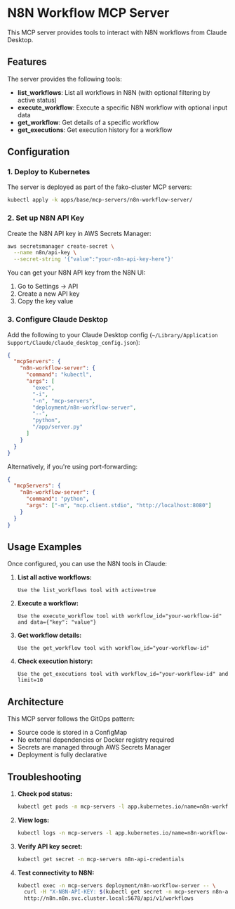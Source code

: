 # N8N Workflow MCP Server

This MCP server provides tools to interact with N8N workflows from Claude Desktop.

## Features

The server provides the following tools:

- **list_workflows**: List all workflows in N8N (with optional filtering by active status)
- **execute_workflow**: Execute a specific N8N workflow with optional input data
- **get_workflow**: Get details of a specific workflow
- **get_executions**: Get execution history for a workflow

## Configuration

### 1. Deploy to Kubernetes

The server is deployed as part of the fako-cluster MCP servers:

```bash
kubectl apply -k apps/base/mcp-servers/n8n-workflow-server/
```

### 2. Set up N8N API Key

Create the N8N API key in AWS Secrets Manager:

```bash
aws secretsmanager create-secret \
  --name n8n/api-key \
  --secret-string '{"value":"your-n8n-api-key-here"}'
```

You can get your N8N API key from the N8N UI:
1. Go to Settings → API
2. Create a new API key
3. Copy the key value

### 3. Configure Claude Desktop

Add the following to your Claude Desktop config (`~/Library/Application Support/Claude/claude_desktop_config.json`):

```json
{
  "mcpServers": {
    "n8n-workflow-server": {
      "command": "kubectl",
      "args": [
        "exec",
        "-i",
        "-n", "mcp-servers",
        "deployment/n8n-workflow-server",
        "--",
        "python",
        "/app/server.py"
      ]
    }
  }
}
```

Alternatively, if you're using port-forwarding:

```json
{
  "mcpServers": {
    "n8n-workflow-server": {
      "command": "python",
      "args": ["-m", "mcp.client.stdio", "http://localhost:8080"]
    }
  }
}
```

## Usage Examples

Once configured, you can use the N8N tools in Claude:

1. **List all active workflows:**
   ```
   Use the list_workflows tool with active=true
   ```

2. **Execute a workflow:**
   ```
   Use the execute_workflow tool with workflow_id="your-workflow-id" and data={"key": "value"}
   ```

3. **Get workflow details:**
   ```
   Use the get_workflow tool with workflow_id="your-workflow-id"
   ```

4. **Check execution history:**
   ```
   Use the get_executions tool with workflow_id="your-workflow-id" and limit=10
   ```

## Architecture

This MCP server follows the GitOps pattern:
- Source code is stored in a ConfigMap
- No external dependencies or Docker registry required
- Secrets are managed through AWS Secrets Manager
- Deployment is fully declarative

## Troubleshooting

1. **Check pod status:**
   ```bash
   kubectl get pods -n mcp-servers -l app.kubernetes.io/name=n8n-workflow-server
   ```

2. **View logs:**
   ```bash
   kubectl logs -n mcp-servers -l app.kubernetes.io/name=n8n-workflow-server
   ```

3. **Verify API key secret:**
   ```bash
   kubectl get secret -n mcp-servers n8n-api-credentials
   ```

4. **Test connectivity to N8N:**
   ```bash
   kubectl exec -n mcp-servers deployment/n8n-workflow-server -- \
     curl -H "X-N8N-API-KEY: $(kubectl get secret -n mcp-servers n8n-api-credentials -o jsonpath='{.data.api-key}' | base64 -d)" \
     http://n8n.n8n.svc.cluster.local:5678/api/v1/workflows
